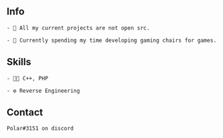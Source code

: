 ## Info


```
- 👥 All my current projects are not open src.

- 🧭 Currently spending my time developing gaming chairs for games.

```

## Skills
```
- 👨‍💻 C++, PHP

- ⚙️ Reverse Engineering
```

## Contact
```
Polar#3151 on discord
```
